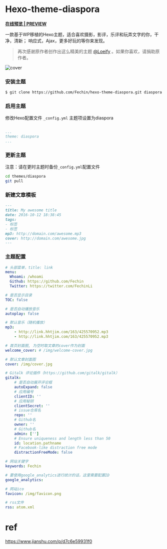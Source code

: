 # Hexo-theme-diaspora


**[在线预览 | PREVIEW ](http://fech.in)**

一款基于WP移植的Hexo主题，适合喜欢摄影，影评，乐评和玩弄文字的你，干净，清新； 响应式，Ajax，更多好玩的等你来发现。 

> 再次感谢原作者创作出这么精美的主题 [@Loeify](https://github.com/LoeiFy/Diaspora) 。如果你喜欢，请捐助原作者。

![cover](http://odwjyz4z6.bkt.clouddn.com/Diaspora.jpg)


### 安装主题

``` bash
$ git clone https://github.com/Fechin/hexo-theme-diaspora.git diaspora
```


### 启用主题

修改Hexo配置文件 `_config.yml` 主题项设置为diaspora


``` yaml

...
theme: diaspora
...
```
### 更新主题

注意：请在更时主题时备份`_config.yml`配置文件

``` bash
cd themes/diaspora
git pull
```


### 新建文章模板

``` markdown
---
title: My awesome title
date: 2016-10-12 18:38:45
tags: 
- 标签
- 标签
mp3: http://domain.com/awesome.mp3
cover: http://domain.com/awesome.jpg
---
```

### 主题配置
```yml
# 头部菜单，title: link
menu:
  Whoami: /whoami
  Github: https://github.com/Fechin
  Twitter: https://twitter.com/FechinLi

# 是否显示目录
TOC: false

# 是否自动播放音乐
autoplay: false

# 默认音乐（随机播放）
mp3: 
    - http://link.hhtjim.com/163/425570952.mp3
    - http://link.hhtjim.com/163/425570952.mp3

# 首页封面图, 为空时取文章的cover作为封面
welcome_cover: # /img/welcome-cover.jpg

# 默认文章封面图
cover: /img/cover.jpg

# Gitalk 评论插件（https://github.com/gitalk/gitalk）
gitalk:
    # 是否自动展开评论框
    autoExpand: false
    # 应用编号
    clientID: ''
    # 应用秘钥
    clientSecret: ''
    # issue仓库名
    repo: ''
    # Github名
    owner: ''
    # Github名
    admin: ['']
    # Ensure uniqueness and length less than 50
    id: location.pathname
    # Facebook-like distraction free mode
    distractionFreeMode: false

# 网站关键字
keywords: Fechin

# 要使用google_analytics进行统计的话，这里需要配置ID
google_analytics: 

# 网站ico
favicon: /img/favicon.png

# rss文件
rss: atom.xml
```

# ref
https://www.jianshu.com/p/d7c6e59931f0

